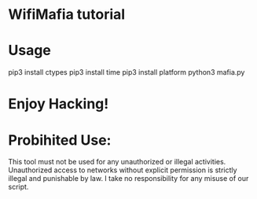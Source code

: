 # WifiMafia tutorial
# Usage
pip3 install ctypes
pip3 install time
pip3 install platform
python3 mafia.py
# Enjoy Hacking!
# Probihited Use:
This tool must not be used for any unauthorized or illegal activities. 
Unauthorized access to networks without explicit permission is strictly illegal and punishable by law. 
I take no responsibility for any misuse of our script.
